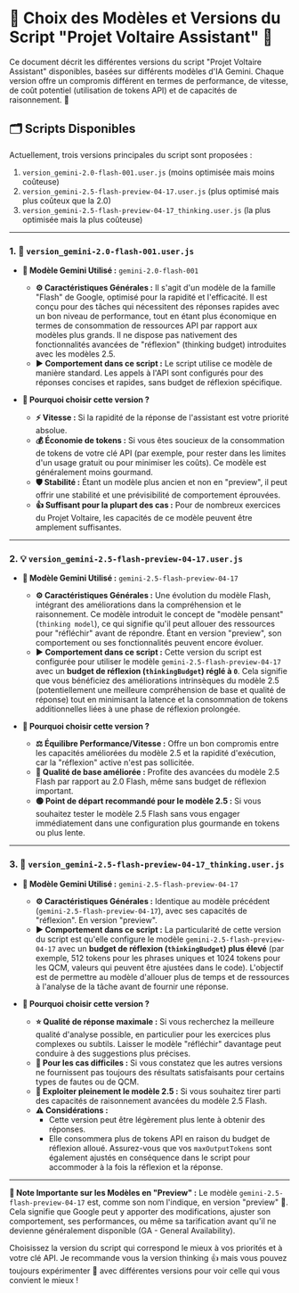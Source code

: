 # 🧠 Choix des Modèles et Versions du Script "Projet Voltaire Assistant" 📄

Ce document décrit les différentes versions du script "Projet Voltaire Assistant" disponibles, basées sur différents modèles d'IA Gemini. Chaque version offre un compromis différent en termes de performance, de vitesse, de coût potentiel (utilisation de tokens API) et de capacités de raisonnement. 🧩

## 🗂️ Scripts Disponibles

Actuellement, trois versions principales du script sont proposées :

1.  `version_gemini-2.0-flash-001.user.js` (moins optimisée mais moins coûteuse)
2.  `version_gemini-2.5-flash-preview-04-17.user.js` (plus optimisé mais plus coûteux que la 2.0)
3.  `version_gemini-2.5-flash-preview-04-17_thinking.user.js` (la plus optimisée mais la plus coûteuse)

---

### 1. 💨 `version_gemini-2.0-flash-001.user.js`

* **🤖 Modèle Gemini Utilisé :** `gemini-2.0-flash-001`
    * **⚙️ Caractéristiques Générales :** Il s'agit d'un modèle de la famille "Flash" de Google, optimisé pour la rapidité et l'efficacité. Il est conçu pour des tâches qui nécessitent des réponses rapides avec un bon niveau de performance, tout en étant plus économique en termes de consommation de ressources API par rapport aux modèles plus grands. Il ne dispose pas nativement des fonctionnalités avancées de "réflexion" (thinking budget) introduites avec les modèles 2.5.
    * **▶️ Comportement dans ce script :** Le script utilise ce modèle de manière standard. Les appels à l'API sont configurés pour des réponses concises et rapides, sans budget de réflexion spécifique.

* **🎯 Pourquoi choisir cette version ?**
    * **⚡ Vitesse :** Si la rapidité de la réponse de l'assistant est votre priorité absolue.
    * **💰 Économie de tokens :** Si vous êtes soucieux de la consommation de tokens de votre clé API (par exemple, pour rester dans les limites d'un usage gratuit ou pour minimiser les coûts). Ce modèle est généralement moins gourmand.
    * **🛡️ Stabilité :** Étant un modèle plus ancien et non en "preview", il peut offrir une stabilité et une prévisibilité de comportement éprouvées.
    * **👍 Suffisant pour la plupart des cas :** Pour de nombreux exercices du Projet Voltaire, les capacités de ce modèle peuvent être amplement suffisantes.

---

### 2. 💡 `version_gemini-2.5-flash-preview-04-17.user.js`

* **🤖 Modèle Gemini Utilisé :** `gemini-2.5-flash-preview-04-17`
    * **⚙️ Caractéristiques Générales :** Une évolution du modèle Flash, intégrant des améliorations dans la compréhension et le raisonnement. Ce modèle introduit le concept de "modèle pensant" (`thinking model`), ce qui signifie qu'il peut allouer des ressources pour "réfléchir" avant de répondre. Étant en version "preview", son comportement ou ses fonctionnalités peuvent encore évoluer.
    * **▶️ Comportement dans ce script :** Cette version du script est configurée pour utiliser le modèle `gemini-2.5-flash-preview-04-17` avec un **budget de réflexion (`thinkingBudget`) réglé à `0`**. Cela signifie que vous bénéficiez des améliorations intrinsèques du modèle 2.5 (potentiellement une meilleure compréhension de base et qualité de réponse) tout en minimisant la latence et la consommation de tokens additionnelles liées à une phase de réflexion prolongée.

* **🎯 Pourquoi choisir cette version ?**
    * **⚖️ Équilibre Performance/Vitesse :** Offre un bon compromis entre les capacités améliorées du modèle 2.5 et la rapidité d'exécution, car la "réflexion" active n'est pas sollicitée.
    * **🌟 Qualité de base améliorée :** Profite des avancées du modèle 2.5 Flash par rapport au 2.0 Flash, même sans budget de réflexion important.
    * **🟢 Point de départ recommandé pour le modèle 2.5 :** Si vous souhaitez tester le modèle 2.5 Flash sans vous engager immédiatement dans une configuration plus gourmande en tokens ou plus lente.

---

### 3. 🤔 `version_gemini-2.5-flash-preview-04-17_thinking.user.js`

* **🤖 Modèle Gemini Utilisé :** `gemini-2.5-flash-preview-04-17`
    * **⚙️ Caractéristiques Générales :** Identique au modèle précédent (`gemini-2.5-flash-preview-04-17`), avec ses capacités de "réflexion". En version "preview".
    * **▶️ Comportement dans ce script :** La particularité de cette version du script est qu'elle configure le modèle `gemini-2.5-flash-preview-04-17` avec un **budget de réflexion (`thinkingBudget`) plus élevé** (par exemple, 512 tokens pour les phrases uniques et 1024 tokens pour les QCM, valeurs qui peuvent être ajustées dans le code). L'objectif est de permettre au modèle d'allouer plus de temps et de ressources à l'analyse de la tâche avant de fournir une réponse.

* **🎯 Pourquoi choisir cette version ?**
    * **⭐ Qualité de réponse maximale :** Si vous recherchez la meilleure qualité d'analyse possible, en particulier pour les exercices plus complexes ou subtils. Laisser le modèle "réfléchir" davantage peut conduire à des suggestions plus précises.
    * **🧩 Pour les cas difficiles :** Si vous constatez que les autres versions ne fournissent pas toujours des résultats satisfaisants pour certains types de fautes ou de QCM.
    * **🚀 Exploiter pleinement le modèle 2.5 :** Si vous souhaitez tirer parti des capacités de raisonnement avancées du modèle 2.5 Flash.
    * **⚠️ Considérations :**
        * Cette version peut être légèrement plus lente à obtenir des réponses.
        * Elle consommera plus de tokens API en raison du budget de réflexion alloué. Assurez-vous que vos `maxOutputTokens` sont également ajustés en conséquence dans le script pour accommoder à la fois la réflexion et la réponse.

---

**📢 Note Importante sur les Modèles en "Preview" :**
Le modèle `gemini-2.5-flash-preview-04-17` est, comme son nom l'indique, en version "preview" 🚧. Cela signifie que Google peut y apporter des modifications, ajuster son comportement, ses performances, ou même sa tarification avant qu'il ne devienne généralement disponible (GA - General Availability).

Choisissez la version du script qui correspond le mieux à vos priorités et à votre clé API. Je recommande vous la version thinking 👍 mais vous pouvez toujours expérimenter 🧪 avec différentes versions pour voir celle qui vous convient le mieux !